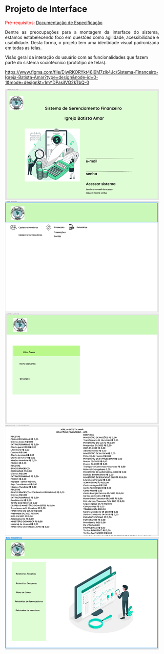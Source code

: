 
# Projeto de Interface

<span style="color:red">Pré-requisitos: <a href="2-Especificação do Projeto.md"> Documentação de Especificação</a></span>

<p align="justify">Dentre as preocupações para a montagem da interface do sistema, 
estamos estabelecendo foco em questões como agilidade, acessibilidade e usabilidade. 
Desta forma, o projeto tem uma identidade visual padronizada em todas as telas.</p>

Visão geral da interação do usuário com as funcionalidades que fazem parte do sistema sociotécnico (protótipo de telas).

https://www.figma.com/file/DjwRKORYkt48l6M7zlk4Jc/Sistema-Financeiro-Igreja-Batista-Amar?type=design&node-id=0-1&mode=design&t=1mYDPasiIVQ2kTbQ-0

![Tela Inicial](img/telainicial.png)
![Tela Menu](img/telamenu.png)
![Tela Criar Conta](img/telacriarconta.png)
![Tela Transaçoes](img/telatransacoes.png)
![Tela Relatorios](img/telarelatorios.png)

